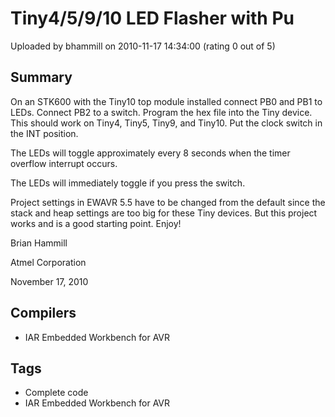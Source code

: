 # Tiny4/5/9/10 LED Flasher with Pu

Uploaded by bhammill on 2010-11-17 14:34:00 (rating 0 out of 5)

## Summary

On an STK600 with the Tiny10 top module installed connect PB0 and PB1 to LEDs. Connect PB2 to a switch. Program the hex file into the Tiny device. This should work on Tiny4, Tiny5, Tiny9, and Tiny10. Put the clock switch in the INT position.


The LEDs will toggle approximately every 8 seconds when the timer overflow interrupt occurs.


The LEDs will immediately toggle if you press the switch.


Project settings in EWAVR 5.5 have to be changed from the default since the stack and heap settings are too big for these Tiny devices. But this project works and is a good starting point. Enjoy!


Brian Hammill  

Atmel Corporation  

November 17, 2010

## Compilers

- IAR Embedded Workbench for AVR

## Tags

- Complete code
- IAR Embedded Workbench for AVR
